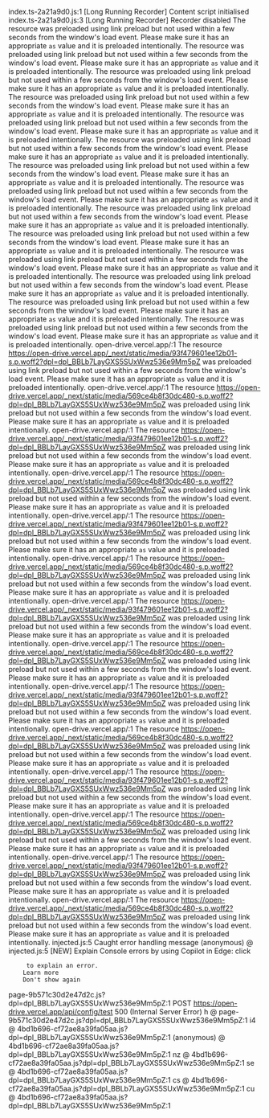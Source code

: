 index.ts-2a21a9d0.js:1 [Long Running Recorder] Content script initialised
index.ts-2a21a9d0.js:3 [Long Running Recorder] Recorder disabled
The resource <URL> was preloaded using link preload but not used within a few seconds from the window's load event. Please make sure it has an appropriate `as` value and it is preloaded intentionally.
The resource <URL> was preloaded using link preload but not used within a few seconds from the window's load event. Please make sure it has an appropriate `as` value and it is preloaded intentionally.
The resource <URL> was preloaded using link preload but not used within a few seconds from the window's load event. Please make sure it has an appropriate `as` value and it is preloaded intentionally.
The resource <URL> was preloaded using link preload but not used within a few seconds from the window's load event. Please make sure it has an appropriate `as` value and it is preloaded intentionally.
The resource <URL> was preloaded using link preload but not used within a few seconds from the window's load event. Please make sure it has an appropriate `as` value and it is preloaded intentionally.
The resource <URL> was preloaded using link preload but not used within a few seconds from the window's load event. Please make sure it has an appropriate `as` value and it is preloaded intentionally.
The resource <URL> was preloaded using link preload but not used within a few seconds from the window's load event. Please make sure it has an appropriate `as` value and it is preloaded intentionally.
The resource <URL> was preloaded using link preload but not used within a few seconds from the window's load event. Please make sure it has an appropriate `as` value and it is preloaded intentionally.
The resource <URL> was preloaded using link preload but not used within a few seconds from the window's load event. Please make sure it has an appropriate `as` value and it is preloaded intentionally.
The resource <URL> was preloaded using link preload but not used within a few seconds from the window's load event. Please make sure it has an appropriate `as` value and it is preloaded intentionally.
The resource <URL> was preloaded using link preload but not used within a few seconds from the window's load event. Please make sure it has an appropriate `as` value and it is preloaded intentionally.
The resource <URL> was preloaded using link preload but not used within a few seconds from the window's load event. Please make sure it has an appropriate `as` value and it is preloaded intentionally.
The resource <URL> was preloaded using link preload but not used within a few seconds from the window's load event. Please make sure it has an appropriate `as` value and it is preloaded intentionally.
The resource <URL> was preloaded using link preload but not used within a few seconds from the window's load event. Please make sure it has an appropriate `as` value and it is preloaded intentionally.
open-drive.vercel.app/:1  The resource https://open-drive.vercel.app/_next/static/media/93f479601ee12b01-s.p.woff2?dpl=dpl_BBLb7LayGXS5SUxWwz536e9Mm5pZ was preloaded using link preload but not used within a few seconds from the window's load event. Please make sure it has an appropriate `as` value and it is preloaded intentionally.
open-drive.vercel.app/:1  The resource https://open-drive.vercel.app/_next/static/media/569ce4b8f30dc480-s.p.woff2?dpl=dpl_BBLb7LayGXS5SUxWwz536e9Mm5pZ was preloaded using link preload but not used within a few seconds from the window's load event. Please make sure it has an appropriate `as` value and it is preloaded intentionally.
open-drive.vercel.app/:1  The resource https://open-drive.vercel.app/_next/static/media/93f479601ee12b01-s.p.woff2?dpl=dpl_BBLb7LayGXS5SUxWwz536e9Mm5pZ was preloaded using link preload but not used within a few seconds from the window's load event. Please make sure it has an appropriate `as` value and it is preloaded intentionally.
open-drive.vercel.app/:1  The resource https://open-drive.vercel.app/_next/static/media/569ce4b8f30dc480-s.p.woff2?dpl=dpl_BBLb7LayGXS5SUxWwz536e9Mm5pZ was preloaded using link preload but not used within a few seconds from the window's load event. Please make sure it has an appropriate `as` value and it is preloaded intentionally.
open-drive.vercel.app/:1  The resource https://open-drive.vercel.app/_next/static/media/93f479601ee12b01-s.p.woff2?dpl=dpl_BBLb7LayGXS5SUxWwz536e9Mm5pZ was preloaded using link preload but not used within a few seconds from the window's load event. Please make sure it has an appropriate `as` value and it is preloaded intentionally.
open-drive.vercel.app/:1  The resource https://open-drive.vercel.app/_next/static/media/569ce4b8f30dc480-s.p.woff2?dpl=dpl_BBLb7LayGXS5SUxWwz536e9Mm5pZ was preloaded using link preload but not used within a few seconds from the window's load event. Please make sure it has an appropriate `as` value and it is preloaded intentionally.
open-drive.vercel.app/:1  The resource https://open-drive.vercel.app/_next/static/media/93f479601ee12b01-s.p.woff2?dpl=dpl_BBLb7LayGXS5SUxWwz536e9Mm5pZ was preloaded using link preload but not used within a few seconds from the window's load event. Please make sure it has an appropriate `as` value and it is preloaded intentionally.
open-drive.vercel.app/:1  The resource https://open-drive.vercel.app/_next/static/media/569ce4b8f30dc480-s.p.woff2?dpl=dpl_BBLb7LayGXS5SUxWwz536e9Mm5pZ was preloaded using link preload but not used within a few seconds from the window's load event. Please make sure it has an appropriate `as` value and it is preloaded intentionally.
open-drive.vercel.app/:1  The resource https://open-drive.vercel.app/_next/static/media/93f479601ee12b01-s.p.woff2?dpl=dpl_BBLb7LayGXS5SUxWwz536e9Mm5pZ was preloaded using link preload but not used within a few seconds from the window's load event. Please make sure it has an appropriate `as` value and it is preloaded intentionally.
open-drive.vercel.app/:1  The resource https://open-drive.vercel.app/_next/static/media/569ce4b8f30dc480-s.p.woff2?dpl=dpl_BBLb7LayGXS5SUxWwz536e9Mm5pZ was preloaded using link preload but not used within a few seconds from the window's load event. Please make sure it has an appropriate `as` value and it is preloaded intentionally.
open-drive.vercel.app/:1  The resource https://open-drive.vercel.app/_next/static/media/93f479601ee12b01-s.p.woff2?dpl=dpl_BBLb7LayGXS5SUxWwz536e9Mm5pZ was preloaded using link preload but not used within a few seconds from the window's load event. Please make sure it has an appropriate `as` value and it is preloaded intentionally.
open-drive.vercel.app/:1  The resource https://open-drive.vercel.app/_next/static/media/569ce4b8f30dc480-s.p.woff2?dpl=dpl_BBLb7LayGXS5SUxWwz536e9Mm5pZ was preloaded using link preload but not used within a few seconds from the window's load event. Please make sure it has an appropriate `as` value and it is preloaded intentionally.
open-drive.vercel.app/:1  The resource https://open-drive.vercel.app/_next/static/media/93f479601ee12b01-s.p.woff2?dpl=dpl_BBLb7LayGXS5SUxWwz536e9Mm5pZ was preloaded using link preload but not used within a few seconds from the window's load event. Please make sure it has an appropriate `as` value and it is preloaded intentionally.
open-drive.vercel.app/:1  The resource https://open-drive.vercel.app/_next/static/media/569ce4b8f30dc480-s.p.woff2?dpl=dpl_BBLb7LayGXS5SUxWwz536e9Mm5pZ was preloaded using link preload but not used within a few seconds from the window's load event. Please make sure it has an appropriate `as` value and it is preloaded intentionally.
injected.js:5  Caught error handling <hide-notification> message
(anonymous) @ injected.js:5
[NEW] Explain Console errors by using Copilot in Edge: click
         
         to explain an error. 
        Learn more
        Don't show again
page-9b571c30d2e47d2c.js?dpl=dpl_BBLb7LayGXS5SUxWwz536e9Mm5pZ:1   POST https://open-drive.vercel.app/api/config/test 500 (Internal Server Error)
h @ page-9b571c30d2e47d2c.js?dpl=dpl_BBLb7LayGXS5SUxWwz536e9Mm5pZ:1
i4 @ 4bd1b696-cf72ae8a39fa05aa.js?dpl=dpl_BBLb7LayGXS5SUxWwz536e9Mm5pZ:1
(anonymous) @ 4bd1b696-cf72ae8a39fa05aa.js?dpl=dpl_BBLb7LayGXS5SUxWwz536e9Mm5pZ:1
nz @ 4bd1b696-cf72ae8a39fa05aa.js?dpl=dpl_BBLb7LayGXS5SUxWwz536e9Mm5pZ:1
se @ 4bd1b696-cf72ae8a39fa05aa.js?dpl=dpl_BBLb7LayGXS5SUxWwz536e9Mm5pZ:1
cs @ 4bd1b696-cf72ae8a39fa05aa.js?dpl=dpl_BBLb7LayGXS5SUxWwz536e9Mm5pZ:1
cu @ 4bd1b696-cf72ae8a39fa05aa.js?dpl=dpl_BBLb7LayGXS5SUxWwz536e9Mm5pZ:1
